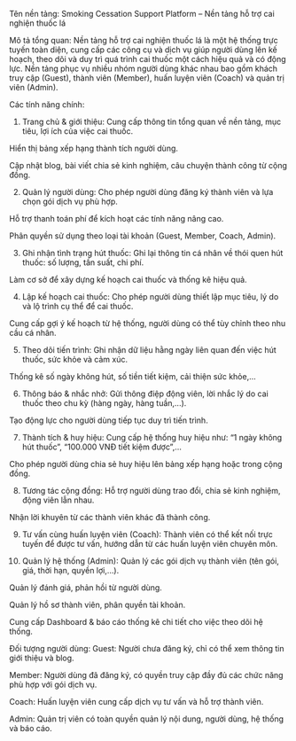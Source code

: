 Tên nền tảng:
Smoking Cessation Support Platform – Nền tảng hỗ trợ cai nghiện thuốc lá

Mô tả tổng quan:
Nền tảng hỗ trợ cai nghiện thuốc lá là một hệ thống trực tuyến toàn diện, cung cấp các công cụ và dịch vụ giúp người dùng lên kế hoạch, theo dõi và duy trì quá trình cai thuốc một cách hiệu quả và có động lực. Nền tảng phục vụ nhiều nhóm người dùng khác nhau bao gồm khách truy cập (Guest), thành viên (Member), huấn luyện viên (Coach) và quản trị viên (Admin).

Các tính năng chính:
1. Trang chủ & giới thiệu:
Cung cấp thông tin tổng quan về nền tảng, mục tiêu, lợi ích của việc cai thuốc.

Hiển thị bảng xếp hạng thành tích người dùng.

Cập nhật blog, bài viết chia sẻ kinh nghiệm, câu chuyện thành công từ cộng đồng.

2. Quản lý người dùng:
Cho phép người dùng đăng ký thành viên và lựa chọn gói dịch vụ phù hợp.

Hỗ trợ thanh toán phí để kích hoạt các tính năng nâng cao.

Phân quyền sử dụng theo loại tài khoản (Guest, Member, Coach, Admin).

3. Ghi nhận tình trạng hút thuốc:
Ghi lại thông tin cá nhân về thói quen hút thuốc: số lượng, tần suất, chi phí.

Làm cơ sở để xây dựng kế hoạch cai thuốc và thống kê hiệu quả.

4. Lập kế hoạch cai thuốc:
Cho phép người dùng thiết lập mục tiêu, lý do và lộ trình cụ thể để cai thuốc.

Cung cấp gợi ý kế hoạch từ hệ thống, người dùng có thể tùy chỉnh theo nhu cầu cá nhân.

5. Theo dõi tiến trình:
Ghi nhận dữ liệu hằng ngày liên quan đến việc hút thuốc, sức khỏe và cảm xúc.

Thống kê số ngày không hút, số tiền tiết kiệm, cải thiện sức khỏe,...

6. Thông báo & nhắc nhở:
Gửi thông điệp động viên, lời nhắc lý do cai thuốc theo chu kỳ (hàng ngày, hàng tuần,...).

Tạo động lực cho người dùng tiếp tục duy trì tiến trình.

7. Thành tích & huy hiệu:
Cung cấp hệ thống huy hiệu như: “1 ngày không hút thuốc”, “100.000 VNĐ tiết kiệm được”,…

Cho phép người dùng chia sẻ huy hiệu lên bảng xếp hạng hoặc trong cộng đồng.

8. Tương tác cộng đồng:
Hỗ trợ người dùng trao đổi, chia sẻ kinh nghiệm, động viên lẫn nhau.

Nhận lời khuyên từ các thành viên khác đã thành công.

9. Tư vấn cùng huấn luyện viên (Coach):
Thành viên có thể kết nối trực tuyến để được tư vấn, hướng dẫn từ các huấn luyện viên chuyên môn.

10. Quản lý hệ thống (Admin):
Quản lý các gói dịch vụ thành viên (tên gói, giá, thời hạn, quyền lợi,…).

Quản lý đánh giá, phản hồi từ người dùng.

Quản lý hồ sơ thành viên, phân quyền tài khoản.

Cung cấp Dashboard & báo cáo thống kê chi tiết cho việc theo dõi hệ thống.

Đối tượng người dùng:
Guest: Người chưa đăng ký, chỉ có thể xem thông tin giới thiệu và blog.

Member: Người dùng đã đăng ký, có quyền truy cập đầy đủ các chức năng phù hợp với gói dịch vụ.

Coach: Huấn luyện viên cung cấp dịch vụ tư vấn và hỗ trợ thành viên.

Admin: Quản trị viên có toàn quyền quản lý nội dung, người dùng, hệ thống và báo cáo.